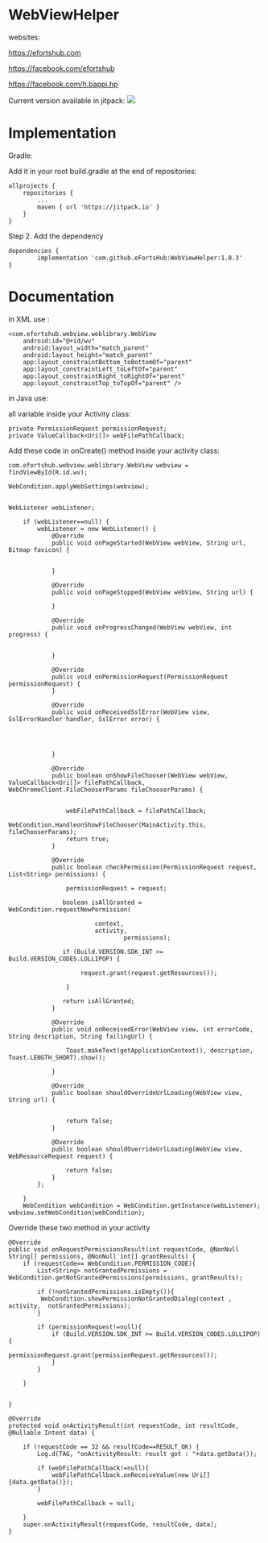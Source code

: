 # WebViewHelper

websites:

https://efortshub.com

https://facebook.com/efortshub

https://facebook.com/h.bappi.hp



Current version available in jitpack: [![](https://jitpack.io/v/eFortsHub/WebViewHelper.svg)](https://jitpack.io/#eFortsHub/WebViewHelper)



# Implementation 

Gradle:

Add it in your root build.gradle at the end of repositories:

	allprojects {
		repositories {
			...
			maven { url 'https://jitpack.io' }
		}
	}
Step 2. Add the dependency

	dependencies {
	        implementation 'com.github.eFortsHub:WebViewHelper:1.0.3'
	}
	
	

# Documentation


 in XML use :
 
 
    <com.efortshub.webview.weblibrary.WebView
        android:id="@+id/wv"
        android:layout_width="match_parent"
        android:layout_height="match_parent"
        app:layout_constraintBottom_toBottomOf="parent"
        app:layout_constraintLeft_toLeftOf="parent"
        app:layout_constraintRight_toRightOf="parent"
        app:layout_constraintTop_toTopOf="parent" />



in Java use:


all variable inside your Activity class:
	
    private PermissionRequest permissionRequest;
    private ValueCallback<Uri[]> webFilePathCallback;
    
   
  
  
Add these code in onCreate() method inside your activity class:

	
	com.efortshub.webview.weblibrary.WebView webview = findViewById(R.id.wv);
	
	WebCondition.applyWebSettings(webview);
	
	
	WebListener webListener;
	
        if (webListener==null) {
            webListener = new WebListener() {
                @Override
                public void onPageStarted(WebView webView, String url, Bitmap favicon) {


                }

                @Override
                public void onPageStopped(WebView webView, String url) {

                }

                @Override
                public void onProgressChanged(WebView webView, int progress) {


                }

                @Override
                public void onPermissionRequest(PermissionRequest permissionRequest) {
                }

                @Override
                public void onReceivedSslError(WebView view, SslErrorHandler handler, SslError error) {
		
		


                }

                @Override
                public boolean onShowFileChooser(WebView webView, ValueCallback<Uri[]> filePathCallback, WebChromeClient.FileChooserParams fileChooserParams) {


                    webFilePathCallback = filePathCallback;
                    WebCondition.HandleonShowFileChooser(MainActivity.this, fileChooserParams);
                    return true;
                }

                @Override
                public boolean checkPermission(PermissionRequest request, List<String> permissions) {

                    permissionRequest = request;

                   boolean isAllGranted =  WebCondition.requestNewPermission(

                            context,
                            activity,
                                    permissions);

                   if (Build.VERSION.SDK_INT >= Build.VERSION_CODES.LOLLIPOP) {

                        request.grant(request.getResources());

                    }

                   return isAllGranted;
                }

                @Override
                public void onReceivedError(WebView view, int errorCode, String description, String failingUrl) {

                    Toast.makeText(getApplicationContext(), description, Toast.LENGTH_SHORT).show();

                }

                @Override
                public boolean shouldOverrideUrlLoading(WebView view, String url) {
                    

                    return false;
                }

                @Override
                public boolean shouldOverrideUrlLoading(WebView view, WebResourceRequest request) {

                    return false;
                }
            };

        }
        WebCondition webCondition = WebCondition.getInstance(webListener);
	webview.setWebCondition(webCondition);
	
	
 Override these two method in your activity
 	
    @Override
    public void onRequestPermissionsResult(int requestCode, @NonNull String[] permissions, @NonNull int[] grantResults) {
        if (requestCode== WebCondition.PERMISSION_CODE){
            List<String> notGrantedPermissions = WebCondition.getNotGrantedPermissions(permissions, grantResults);

            if (!notGrantedPermissions.isEmpty()){
             WebCondition.showPermissionNotGrantedDialog(context , activity,  notGrantedPermissions);
            }

            if (permissionRequest!=null){
                if (Build.VERSION.SDK_INT >= Build.VERSION_CODES.LOLLIPOP) {
                    permissionRequest.grant(permissionRequest.getResources());
                }
            }

        }


    }

    @Override
    protected void onActivityResult(int requestCode, int resultCode, @Nullable Intent data) {

        if (requestCode == 32 && resultCode==RESULT_OK) {
            Log.d(TAG, "onActivityResult: reuslt got : "+data.getData());

            if (webFilePathCallback!=null){
                webFilePathCallback.onReceiveValue(new Uri[]{data.getData()});
            }

            webFilePathCallback = null;

        }
        super.onActivityResult(requestCode, resultCode, data);
    }

